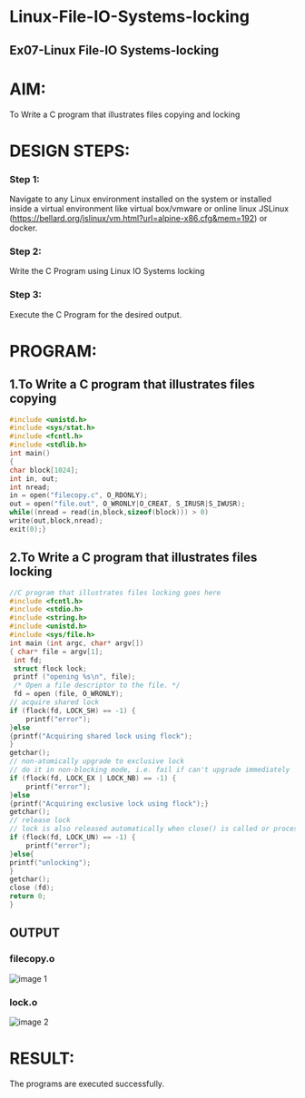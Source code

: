 # Linux-File-IO-Systems-locking
## Ex07-Linux File-IO Systems-locking

# AIM:
To Write a C program that illustrates files copying and locking

# DESIGN STEPS:

### Step 1:

Navigate to any Linux environment installed on the system or installed inside a virtual environment like virtual box/vmware or online linux JSLinux (https://bellard.org/jslinux/vm.html?url=alpine-x86.cfg&mem=192) or docker.

### Step 2:

Write the C Program using Linux IO Systems locking

### Step 3:

Execute the C Program for the desired output. 

# PROGRAM:

## 1.To Write a C program that illustrates files copying 
```c
#include <unistd.h>
#include <sys/stat.h>
#include <fcntl.h>
#include <stdlib.h>
int main()
{
char block[1024];
int in, out;
int nread;
in = open("filecopy.c", O_RDONLY);
out = open("file.out", O_WRONLY|O_CREAT, S_IRUSR|S_IWUSR);
while((nread = read(in,block,sizeof(block))) > 0)
write(out,block,nread);
exit(0);}
```


## 2.To Write a C program that illustrates files locking

```c
//C program that illustrates files locking goes here
#include <fcntl.h>
#include <stdio.h>
#include <string.h>
#include <unistd.h>
#include <sys/file.h>
int main (int argc, char* argv[])
{ char* file = argv[1];
 int fd;
 struct flock lock;
 printf ("opening %s\n", file);
 /* Open a file descriptor to the file. */
 fd = open (file, O_WRONLY);
// acquire shared lock
if (flock(fd, LOCK_SH) == -1) {
    printf("error");
}else
{printf("Acquiring shared lock using flock");
}
getchar();
// non-atomically upgrade to exclusive lock
// do it in non-blocking mode, i.e. fail if can't upgrade immediately
if (flock(fd, LOCK_EX | LOCK_NB) == -1) {
    printf("error");
}else
{printf("Acquiring exclusive lock using flock");}
getchar();
// release lock
// lock is also released automatically when close() is called or process exits
if (flock(fd, LOCK_UN) == -1) {
    printf("error");
}else{
printf("unlocking");
}
getchar();
close (fd);
return 0;
}
```



## OUTPUT
### filecopy.o
![image 1](https://github.com/user-attachments/assets/89967c78-8fa3-46a1-b8ac-51ff1e11d3d7)


### lock.o
![image 2](https://github.com/user-attachments/assets/49d165a8-8eef-4920-949a-447b37c14820)


# RESULT:
The programs are executed successfully.
